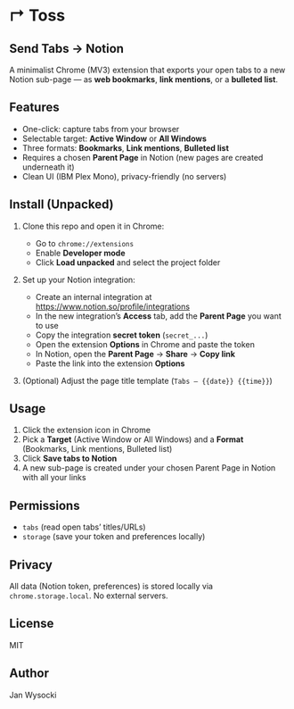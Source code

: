 # ↱ Toss

## Send Tabs → Notion
A minimalist Chrome (MV3) extension that exports your open tabs to a new Notion sub-page — as **web bookmarks**, **link mentions**, or a **bulleted list**.

## Features
- One-click: capture tabs from your browser
- Selectable target: **Active Window** or **All Windows**
- Three formats: **Bookmarks**, **Link mentions**, **Bulleted list**
- Requires a chosen **Parent Page** in Notion (new pages are created underneath it)
- Clean UI (IBM Plex Mono), privacy-friendly (no servers)

## Install (Unpacked)
1. Clone this repo and open it in Chrome:
   - Go to `chrome://extensions`
   - Enable **Developer mode**
   - Click **Load unpacked** and select the project folder

2. Set up your Notion integration:
   - Create an internal integration at https://www.notion.so/profile/integrations
   - In the new integration’s **Access** tab, add the **Parent Page** you want to use
   - Copy the integration **secret token** (`secret_...`)
   - Open the extension **Options** in Chrome and paste the token
   - In Notion, open the **Parent Page** → **Share** → **Copy link**
   - Paste the link into the extension **Options**

3. (Optional) Adjust the page title template (`Tabs – {{date}} {{time}}`)

## Usage
1. Click the extension icon in Chrome  
2. Pick a **Target** (Active Window or All Windows) and a **Format** (Bookmarks, Link mentions, Bulleted list)  
3. Click **Save tabs to Notion**  
4. A new sub-page is created under your chosen Parent Page in Notion with all your links

## Permissions
- `tabs` (read open tabs’ titles/URLs)
- `storage` (save your token and preferences locally)

## Privacy
All data (Notion token, preferences) is stored locally via `chrome.storage.local`. No external servers.

## License
MIT

## Author
Jan Wysocki
